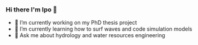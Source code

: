### Hi there I'm Ipo 👋

- 🔭 I’m currently working on my PhD thesis project
- 🌱 I’m currently learning how to surf waves and code simulation models
- 💬 Ask me about hydrology and water resources engineering

